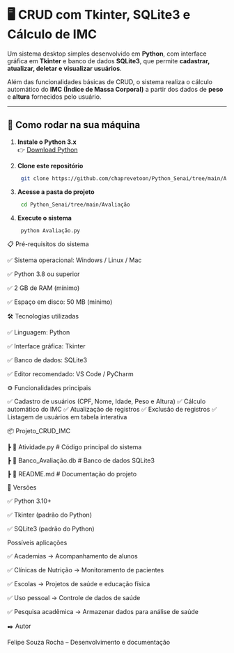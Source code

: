 # 🖥️ CRUD com Tkinter, SQLite3 e Cálculo de IMC

Um sistema desktop simples desenvolvido em **Python**, com interface gráfica em **Tkinter** e banco de dados **SQLite3**, que permite **cadastrar, atualizar, deletar e visualizar usuários**.  

Além das funcionalidades básicas de CRUD, o sistema realiza o cálculo automático do **IMC (Índice de Massa Corporal)** a partir dos dados de **peso** e **altura** fornecidos pelo usuário.  

---

## 🔌 Como rodar na sua máquina

1. **Instale o Python 3.x**  
   👉 [Download Python](https://www.python.org/downloads/)

2. **Clone este repositório**
   ```bash
    git clone https://github.com/chaprevetoon/Python_Senai/tree/main/Avaliação
3. **Acesse a pasta do projeto**
   ```bash
    cd Python_Senai/tree/main/Avaliação
4. **Execute o sistema**
   ```bash
    python Avaliação.py

📋 Pré-requisitos do sistema

  ✅ Sistema operacional: Windows / Linux / Mac

  ✅ Python 3.8 ou superior

  ✅ 2 GB de RAM (mínimo)

  ✅ Espaço em disco: 50 MB (mínimo)

🛠️ Tecnologias utilizadas

  ✅ Linguagem: Python 

  ✅ Interface gráfica: Tkinter 

  ✅ Banco de dados: SQLite3 

  ✅ Editor recomendado: VS Code / PyCharm

⚙️ Funcionalidades principais

  ✅ Cadastro de usuários (CPF, Nome, Idade, Peso e Altura)
  ✅ Cálculo automático do IMC
  ✅ Atualização de registros
  ✅ Exclusão de registros
  ✅ Listagem de usuários em tabela interativa

📦 Projeto_CRUD_IMC

 ┣ 📜 Atividade.py         # Código principal do sistema
 
 ┣ 📜 Banco_Avaliação.db   # Banco de dados SQLite3
 
 ┣ 📜 README.md            # Documentação do projeto

🔢 Versões

  ✅ Python 3.10+

  ✅ Tkinter (padrão do Python)

  ✅ SQLite3 (padrão do Python)

Possíveis aplicações

  ✅ Academias → Acompanhamento de alunos

  ✅ Clínicas de Nutrição → Monitoramento de pacientes

  ✅ Escolas → Projetos de saúde e educação física

  ✅ Uso pessoal → Controle de dados de saúde

  ✅ Pesquisa acadêmica → Armazenar dados para análise de saúde

✒️ Autor

Felipe Souza Rocha – Desenvolvimento e documentação
